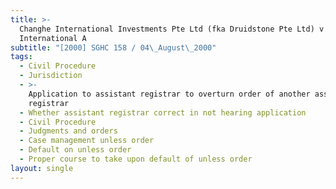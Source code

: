 ```yaml
---
title: >-
  Changhe International Investments Pte Ltd (fka Druidstone Pte Ltd) v Banque
  International A
subtitle: "[2000] SGHC 158 / 04\_August\_2000"
tags:
  - Civil Procedure
  - Jurisdiction
  - >-
    Application to assistant registrar to overturn order of another assistant
    registrar
  - Whether assistant registrar correct in not hearing application
  - Civil Procedure
  - Judgments and orders
  - Case management unless order
  - Default on unless order
  - Proper course to take upon default of unless order
layout: single
---
```


